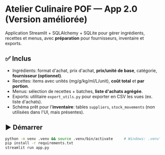 # Atelier Culinaire POF — App 2.0 (Version améliorée)

Application Streamlit + SQLAlchemy + SQLite pour gérer ingrédients, recettes et menus,
avec **préparation** pour fournisseurs, inventaire et exports.

## ✅ Inclus
- Ingrédients: format d'achat, prix d'achat, **prix/unité de base**, catégorie, **fournisseur (optionnel)**.
- Recettes: items avec unités (mg/g/kg/ml/L/unit), **coût total** et **par portion**.
- Menus: sélection de recettes + batches, **liste d'achats agrégée**.
- Exports: utilitaire `export_utils.py` pour exporter en CSV les vues (ex. liste d'achats).
- Schéma prêt pour l'**inventaire**: tables `suppliers`, `stock_movements` (non utilisées dans l'UI, mais présentes).

## ▶️ Démarrer
```bash
python -m venv .venv && source .venv/bin/activate     # Windows: .venv\Scripts\activate
pip install -r requirements.txt
streamlit run app.py
```
